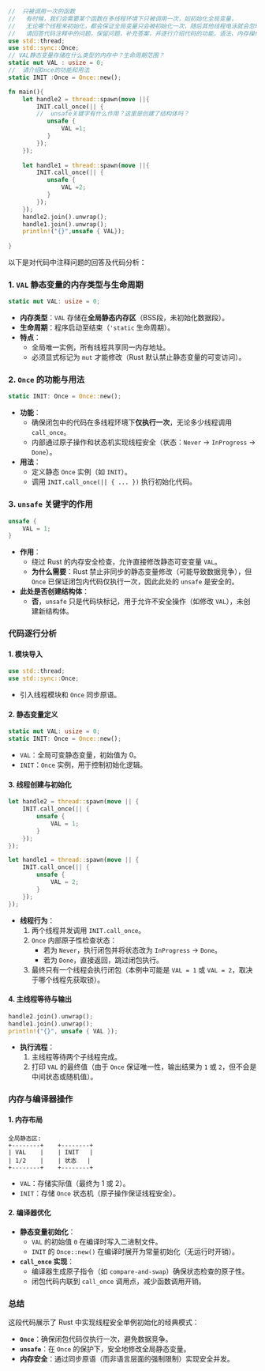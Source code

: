 ```rust
//  只被调用一次的函数
//   有时候，我们会需要某个函数在多线程环境下只被调用一次，如初始化全局变量，
//   无论哪个线程来初始化，都会保证全局变量只会被初始化一次，随后其他线程电泳就会忽略该函数
//   请回答代码注释中的问题，保留问题，补充答案，并逐行介绍代码的功能，语法、内存操作、编译器执行
use std::thread;
use std::sync::Once;
// VAL静态变量存储在什么类型的内存中？生命周期范围？
static mut VAL : usize = 0; 
//  请介绍Once的功能和用法
static INIT :Once = Once::new();

fn main(){
    let handle2 = thread::spawn(move ||{
        INIT.call_once(|| {
        //  unsafe关键字有什么作用？这里是创建了结构体吗？
           unsafe {
               VAL =1;
           } 
        });
    });
    
    let handle1 = thread::spawn(move ||{
        INIT.call_once(|| {
           unsafe {
               VAL =2;
           } 
        });
    });
    handle2.join().unwrap();
    handle1.join().unwrap();
    println!("{}",unsafe { VAL});   
    
}

```
以下是对代码中注释问题的回答及代码分析：


### 1. `VAL` 静态变量的内存类型与生命周期
```rust
static mut VAL: usize = 0;
```
- **内存类型**：`VAL` 存储在**全局静态内存区**（BSS段，未初始化数据段）。
- **生命周期**：程序启动至结束（`'static` 生命周期）。
- **特点**：
  - 全局唯一实例，所有线程共享同一内存地址。
  - 必须显式标记为 `mut` 才能修改（Rust 默认禁止静态变量的可变访问）。


### 2. `Once` 的功能与用法
```rust
static INIT: Once = Once::new();
```
- **功能**：
  - 确保闭包中的代码在多线程环境下**仅执行一次**，无论多少线程调用 `call_once`。
  - 内部通过原子操作和状态机实现线程安全（状态：`Never` → `InProgress` → `Done`）。
- **用法**：
  - 定义静态 `Once` 实例（如 `INIT`）。
  - 调用 `INIT.call_once(|| { ... })` 执行初始化代码。


### 3. `unsafe` 关键字的作用
```rust
unsafe {
    VAL = 1;
}
```
- **作用**：
  - 绕过 Rust 的内存安全检查，允许直接修改静态可变变量 `VAL`。
  - **为什么需要**：Rust 禁止非同步的静态变量修改（可能导致数据竞争），但 `Once` 已保证闭包内代码仅执行一次，因此此处的 `unsafe` 是安全的。
- **此处是否创建结构体**：
  - **否**，`unsafe` 只是代码块标记，用于允许不安全操作（如修改 `VAL`），未创建新结构体。


### 代码逐行分析

#### 1. 模块导入
```rust
use std::thread;
use std::sync::Once;
```
- 引入线程模块和 `Once` 同步原语。

#### 2. 静态变量定义
```rust
static mut VAL: usize = 0;
static INIT: Once = Once::new();
```
- `VAL`：全局可变静态变量，初始值为 0。
- `INIT`：`Once` 实例，用于控制初始化逻辑。

#### 3. 线程创建与初始化
```rust
let handle2 = thread::spawn(move || {
    INIT.call_once(|| {
        unsafe {
            VAL = 1;
        }
    });
});

let handle1 = thread::spawn(move || {
    INIT.call_once(|| {
        unsafe {
            VAL = 2;
        }
    });
});
```
- **线程行为**：
  1. 两个线程并发调用 `INIT.call_once`。
  2. `Once` 内部原子性检查状态：
     - 若为 `Never`，执行闭包并将状态改为 `InProgress` → `Done`。
     - 若为 `Done`，直接返回，跳过闭包执行。
  3. 最终只有一个线程会执行闭包（本例中可能是 `VAL = 1` 或 `VAL = 2`，取决于哪个线程先获取锁）。

#### 4. 主线程等待与输出
```rust
handle2.join().unwrap();
handle1.join().unwrap();
println!("{}", unsafe { VAL });
```
- **执行流程**：
  1. 主线程等待两个子线程完成。
  2. 打印 `VAL` 的最终值（由于 `Once` 保证唯一性，输出结果为 `1` 或 `2`，但不会是中间状态或随机值）。


### 内存与编译器操作

#### 1. 内存布局
```
全局静态区:
+--------+    +--------+
| VAL    |    | INIT   |
| 1/2    |    | 状态   |
+--------+    +--------+
```
- `VAL`：存储实际值（最终为 1 或 2）。
- `INIT`：存储 `Once` 状态机（原子操作保证线程安全）。

#### 2. 编译器优化
- **静态变量初始化**：
  - `VAL` 的初始值 `0` 在编译时写入二进制文件。
  - `INIT` 的 `Once::new()` 在编译时展开为常量初始化（无运行时开销）。
- **`call_once` 实现**：
  - 编译器生成原子指令（如 `compare-and-swap`）确保状态检查的原子性。
  - 闭包代码内联到 `call_once` 调用点，减少函数调用开销。


### 总结
这段代码展示了 Rust 中实现线程安全单例初始化的经典模式：
- **`Once`**：确保闭包代码仅执行一次，避免数据竞争。
- **`unsafe`**：在 `Once` 的保护下，安全地修改全局静态变量。
- **内存安全**：通过同步原语（而非语言层面的强制限制）实现安全并发。
